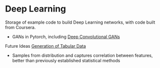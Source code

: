 # Deep Learning
Storage of example code to build Deep Learning networks, with code built from Coursera.
- GANs in Pytorch, including [Deep Convolutional GANs](https://arxiv.org/pdf/1511.06434v1.pdf)

Future Ideas
[Generation of Tabular Data](https://arxiv.org/pdf/1811.11264.pdf)
- Samples from distribution and captures correlation between features, better than previously established statistical methods
